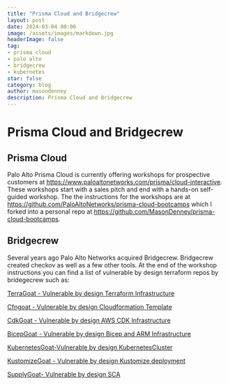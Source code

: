 ```yaml
---
title: "Prisma Cloud and Bridgecrew"
layout: post
date: 2024-03-04 00:00
image: /assets/images/markdown.jpg
headerImage: false
tag:
- prisma cloud
- palo alto
- bridgecrew
- kubernetes
star: false
category: blog
author: masondenney
description: Prisma Cloud and Bridgecrew
---
```

# Prisma Cloud and Bridgecrew
## Prisma Cloud
Palo Alto Prisma Cloud is currently offering workshops for prospective customers at <https://www.paloaltonetworks.com/prisma/cloud-interactive>. These workshops start with a sales pitch and end with a hands-on self-guided workshop. The the instructions for the workshops are at <https://github.com/PaloAltoNetworks/prisma-cloud-bootcamps> which I forked into a personal repo at <https://github.com/MasonDenney/prisma-cloud-bootcamps>.

## Bridgecrew
Several years ago Palo Alto Networks acquired Bridgecrew. Bridgecrew created checkov as well as a few other tools. At the end of the workshop instructions you can find a list of vulnerable by design terraform repos by bridegecrew such as:

[TerraGoat - Vulnerable by design Terraform Infrastructure](https://github.com/bridgecrewio/terragoat)

[Cfngoat - Vulnerable by design Cloudformation Template](https://github.com/bridgecrewio/cfngoat)

[CdkGoat - Vulnerable by design AWS CDK Infrastructure](https://github.com/bridgecrewio/cdkgoat)

[BicepGoat - Vulnerable by design Bicep and ARM Infrastructure](https://github.com/bridgecrewio/bicepgoat)

[KubernetesGoat-Vulnerable by design KubernetesCluster](https://github.com/bridgecrewio/kubernetes-goattest)

[KustomizeGoat - Vulnerable by design Kustomize deployment](https://github.com/bridgecrewio/kustomizegoat)

[SupplyGoat- Vulnerable by design SCA](https://github.com/bridgecrewio/supplygoat)